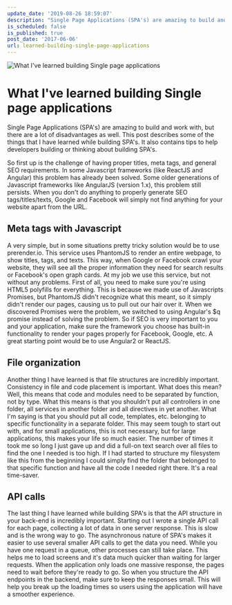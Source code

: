 ```yaml
---
update_date: '2019-08-26 18:59:07'
description: "Single Page Applications (SPA's) are amazing to build and work with,\r\nbut there are a lot of disadvantages as well. This post describes some of the things that\r\nI"
is_scheduled: false
is_published: true
post_date: '2017-06-06'
url: learned-building-single-page-applications
---
```

![What I've learned building Single page applications](/images/articles/girl-on-laptop.jpg)

# What I've learned building Single page applications
Single Page Applications (SPA's) are amazing to build and work with, but there are a lot of disadvantages as well. This post describes some of the things that I have learned while building SPA's. It also contains tips to help developers building or thinking about building SPA's.

So first up is the challenge of having proper titles, meta tags, and general SEO requirements. In some Javascript frameworks (like ReactJS and Angular) this problem has already been solved. Some older generations of Javascript frameworks like AngularJS (version 1.x), this problem still persists. When you don't do anything to properly generate SEO tags/titles/texts, Google and Facebook will simply not find anything for your website apart from the URL.

## Meta tags with Javascript
A very simple, but in some situations pretty tricky solution would be to use prerender.io. This service uses PhantomJS to render an entire webpage, to show titles, tags, and texts. This way, when Google or Facebook crawl your website, they will see all the proper information they need for search results or Facebook's open graph cards. At my job we use this service, but not without any problems. First of all, you need to make sure you're using HTML5 polyfills for everything. This is because we made use of Javascripts Promises, but PhantomJS didn't recognize what this meant, so it simply didn't render our pages, causing us to pull out our hair over it. When we discovered Promises were the problem, we switched to using Angular's $q promise instead of solving the problem. So if SEO is very important to you and your application, make sure the framework you choose has built-in functionality to render your pages properly for Facebook, Google, etc. A great starting point would be to use Angular2 or ReactJS.

## File organization
Another thing I have learned is that file structures are incredibly important. Consistency in file and code placement is important. What does this mean? Well, this means that code and modules need to be separated by function, not by type. What this means is that you shouldn't put all controllers in one folder, all services in another folder and all directives in yet another. What I'm saying is that you should put all code, templates, etc. belonging to specific functionality in a separate folder. This may seem tough to start out with, and for small applications, this is not necessary, but for large applications, this makes your life so much easier. The number of times it took me so long I just gave up and did a full-on text search over all files to find the one I needed is too high. If I had started to structure my filesystem like this from the beginning I could simply find the folder that belonged to that specific function and have all the code I needed right there. It's a real time-saver.

## API calls
The last thing I have learned while building SPA's is that the API structure in your back-end is incredibly important. Starting out I wrote a single API call for each page, collecting a lot of data in one server response. This is slow and is the wrong way to go. The asynchronous nature of SPA's makes it easier to use several smaller API calls to get the data you need. While you have one request in a queue, other processes can still take place. This helps me to load screens and it's data much quicker than waiting for larger requests. When the application only loads one massive response, the pages need to wait before they're ready to go. So when you structure the API endpoints in the backend, make sure to keep the responses small. This will help you break up the loading times so users using the application will have a smoother experience.